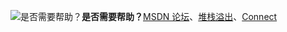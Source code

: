 <Token>![是否需要帮助？](/Image/Shiproom/needhelp_person_icon.png)**是否需要帮助？**[MSDN 论坛](https://social.msdn.microsoft.com/Forums/sqlserver/en-US/home?forum=SQLServer2016)、[堆栈溢出](http://stackoverflow.com/questions/tagged/sql-server-2016)、[Connect](https://connect.microsoft.com/SQLServer/Feedback)</Token>